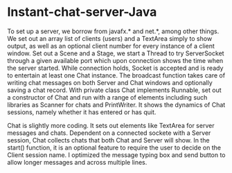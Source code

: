 # Instant-chat-server-Java
To set up a server, we borrow from javafx.* and net.*, among other things. We set out an array list of clients (users) and a TextArea simply to show output, as well as an optional client number for every instance of a client window. Set out a Scene and a Stage, we start a Thread to try ServerSocket through a given available port which upon connection shows the time when the server started. While connection holds, Socket is accepted and is ready to entertain at least one Chat instance. The broadcast function takes care of writing chat messages on both Server and Chat windows and optionally saving a chat record. With private class Chat implements Runnable, set out a constructor of Chat and run with a range of elements including such libraries as Scanner for chats and PrintWriter. It shows the dynamics of Chat sessions, namely whether it has entered or has quit.

Chat is slightly more coding. It sets out elements like TextArea for server messages and chats. Dependent on a connected sockete with a Server session, Chat collects chats that both Chat and Server will show. In the start() function, it is an optional feature to require the user to decide on the Client session name. I optimized the message typing box and send button to allow longer messages and across multiple lines.
